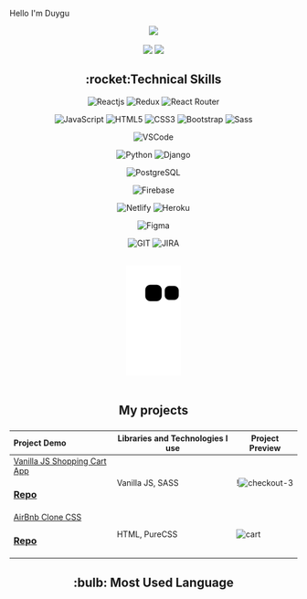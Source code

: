  Hello I'm Duygu<p align="center">
 <img src="https://readme-typing-svg.demolab.com/?lines=Type+messages+everywhere!;Add+a+bio+to+your+profile!;Add+a+description+to+your+repo!;Make+your+readme+stand+out!&font=Fira%20Code&center=true&width=380&height=50&duration=4000&pause=1000">
</p>

<p align="center">
  <a href="https://github.com/search?q=extension%3Amd+%22https+readme+typing+svg%22&type=Code" alt="Users" title="Repo users">
    <img src="https://freshidea.com/jonah/app/github-search-results/readme-typing-svg/index.php"/></a>
  <a href="https://discord.gg/fPrdqh3Zfu" alt="Discord" title="Dev Pro Tips Discussion & Support Server">
    <img src="https://img.shields.io/discord/819650821314052106?color=7289DA&logo=discord&logoColor=white&style=for-the-badge"/></a>
</p>

<h2 align="center">:rocket:Technical Skills</h2>
<div align="center">
<img
        src="https://img.shields.io/badge/React-20232A?style=for-the-badge&logo=react&logoColor=61DAFB"
        alt="Reactjs"
      />
<img
        src="https://img.shields.io/badge/Redux-593D88?style=for-the-badge&logo=redux&logoColor=white"
        alt="Redux"
      />
<img
        src="https://img.shields.io/badge/React_Router-CA4245?style=for-the-badge&logo=react-router&logoColor=white"
        alt="React Router"
      />
  
<img
        src="https://img.shields.io/badge/JavaScript-323330?style=for-the-badge&logo=javascript&logoColor=F7DF1E"
        alt="JavaScript"
      />
<img
        src="https://img.shields.io/badge/HTML5-E34F26?style=for-the-badge&logo=html5&logoColor=white"
        alt="HTML5"
      />
<img
        src="https://img.shields.io/badge/CSS3-1572B6?style=for-the-badge&logo=css3&logoColor=white"
        alt="CSS3"
      />
<img
        src="https://img.shields.io/badge/Bootstrap-563D7C?style=for-the-badge&logo=bootstrap&logoColor=white"
        alt="Bootstrap"
      />
<img
        src="https://img.shields.io/badge/Sass-CC6699?style=for-the-badge&logo=sass&logoColor=white"
        alt="Sass"
      />


    
<img
     src="https://img.shields.io/badge/Visual_Studio_Code-0078D4?style=for-the-badge&logo=visual%20studio%20code&logoColor=white"
     alt="VSCode"
     />

     
<img
        src="https://img.shields.io/badge/Python-14354C?style=for-the-badge&logo=python&logoColor=white"
        alt="Python"
      />
<img
        src="https://img.shields.io/badge/Django-092E20?style=for-the-badge&logo=django&logoColor=white"
        alt="Django"
      />


<img
        src="https://img.shields.io/badge/PostgreSQL-316192?style=for-the-badge&logo=postgresql&logoColor=white"
        alt="PostgreSQL"
      />

<img
        src="https://img.shields.io/badge/firebase-ffca28?style=for-the-badge&logo=firebase&logoColor=black"
        alt="Firebase"
      />

     
<img
        src="https://img.shields.io/badge/Netlify-00C7B7?style=for-the-badge&logo=netlify&logoColor=white"
        alt="Netlify"
      />
<img
        src="https://img.shields.io/badge/Heroku-430098?style=for-the-badge&logo=heroku&logoColor=white"
        alt="Heroku"
      />

<img
      src="https://img.shields.io/badge/Figma-F24E1E?style=for-the-badge&logo=figma&logoColor=white"
      alt="Figma"
      />

 <img
      src="https://img.shields.io/badge/GIT-E44C30?style=for-the-badge&logo=git&logoColor=white"
      alt="GIT"
      />
 <img
      src="https://img.shields.io/badge/Jira-0052CC?style=for-the-badge&logo=Jira&logoColor=white"
      alt="JIRA"
      />
</div>
</br>
<div  align="center"> <img src="https://github.com/SdtAslan/SdtAslan/blob/output/github-contribution-grid-snake.svg" background="black" /></div>
<br>

<h2 align="center"> My projects</h2>

###

  Project Demo       |Libraries and Technologies I use     |Project Preview   
:-------------------------|-------------------------|-------------------------
[Vanilla JS Shopping Cart App](https://duygucheckoutpage.netlify.app/) <h3>[Repo](https://github.com/duygukucukoglu35/CheckOut-Page/)</h3> | Vanilla JS, SASS | !![checkout-3](https://user-images.githubusercontent.com/109351417/204655767-ff0dabcb-4180-4aea-a509-06a1e6ba9f38.gif)
[AirBnb Clone CSS](https://duygukucukoglu35.github.io/Airbnb/) <h3>[Repo](https://github.com/duygukucukoglu35/Airbnb)</h3> | HTML, PureCSS | ![cart](https://user-images.githubusercontent.com/109351417/204657241-e11c0426-b3e6-4f71-9a29-006e6be11341.gif)
<h2 align="center"> :bulb: Most Used Language</h2>
<div  align="center">
<br/>
<img
     src="https://github-readme-stats.vercel.app/api?username=duygukucukoglu35&theme=blue-green"
     alt=""
     /> <br/>
<img
     src="https://github-readme-stats.vercel.app/api/top-langs/?username=duygukucukoglu35&theme=blue-green"
     alt=""
     /> 
</div>
